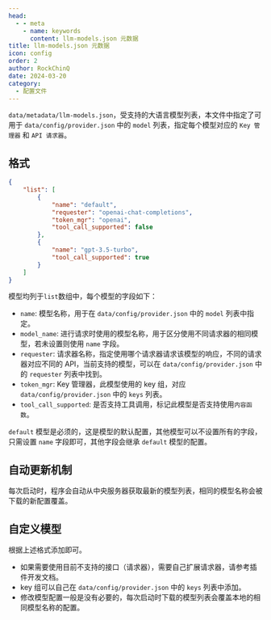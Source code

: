 ```yaml
---
head:
  - - meta
    - name: keywords
      content: llm-models.json 元数据
title: llm-models.json 元数据
icon: config
order: 2
author: RockChinQ
date: 2024-03-20
category:
  - 配置文件
---
```


`data/metadata/llm-models.json`，受支持的大语言模型列表，本文件中指定了可用于 `data/config/provider.json` 中的 `model` 列表，指定每个模型对应的 `Key 管理器` 和 `API 请求器`。

## 格式

```json
{
    "list": [
        {
            "name": "default",
            "requester": "openai-chat-completions",
            "token_mgr": "openai",
            "tool_call_supported": false
        },
        {
            "name": "gpt-3.5-turbo",
            "tool_call_supported": true
        }
    ]
}
```

模型均列于`list`数组中，每个模型的字段如下：

- `name`: 模型名称，用于在 `data/config/provider.json` 中的 `model` 列表中指定。
- `model_name`: 进行请求时使用的模型名称，用于区分使用不同请求器的相同模型，若未设置则使用 `name` 字段。
- `requester`: 请求器名称，指定使用哪个请求器请求该模型的响应，不同的请求器对应不同的 API，当前支持的模型，可以在 `data/config/provider.json` 中的 `requester` 列表中找到。
- `token_mgr`: Key 管理器，此模型使用的 key 组，对应 `data/config/provider.json` 中的 `keys` 列表。
- `tool_call_supported`: 是否支持工具调用，标记此模型是否支持使用`内容函数`。

`default` 模型是必须的，这是模型的默认配置，其他模型可以不设置所有的字段，只需设置 `name` 字段即可，其他字段会继承 `default` 模型的配置。

## 自动更新机制

每次启动时，程序会自动从中央服务器获取最新的模型列表，相同的模型名称会被下载的新配置覆盖。

## 自定义模型

根据上述格式添加即可。

- 如果需要使用目前不支持的接口（请求器），需要自己扩展请求器，请参考插件开发文档。
- key 组可以自己在 `data/config/provider.json` 中的 `keys` 列表中添加。
- 修改模型配置一般是没有必要的，每次启动时下载的模型列表会覆盖本地的相同模型名称的配置。

